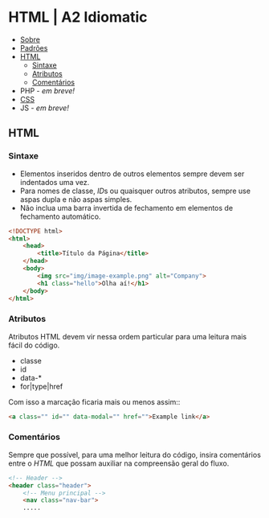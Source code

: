 # HTML | A2 Idiomatic

* [Sobre](https://github.com/a2comunicacao/metodologia/tree/master/projeto-web/desenvolvimento/A2idiomatic#sobre)
* [Padrões](https://github.com/a2comunicacao/metodologia/blob/master/projeto-web/desenvolvimento/A2idiomatic/padroes.md)
* [HTML](#html)
    * [Sintaxe](#sintaxe)
    * [Atributos](#atributos)
    * [Comentários](#coment%C3%A1rios)
* PHP - _em breve!_
* [CSS](https://github.com/a2comunicacao/metodologia/blob/master/projeto-web/desenvolvimento/A2idiomatic/css.md)
* JS - _em breve!_

## HTML

### Sintaxe

* Elementos inseridos dentro de outros elementos sempre devem ser indentados uma vez.
* Para nomes de classe, *ID*s ou quaisquer outros atributos, sempre use aspas dupla e não aspas simples.
* Não inclua uma barra invertida de fechamento em elementos de fechamento automático.

````html
<!DOCTYPE html>
<html>
    <head>
        <title>Título da Página</title>
    </head>
    <body>
        <img src="img/image-example.png" alt="Company">
        <h1 class="hello">Olha aí!</h1>
    </body>
</html>
````

### Atributos

Atributos HTML devem vir nessa ordem particular para uma leitura mais fácil do código.

* classe
* id
* data-*
* for|type|href

Com isso a marcação ficaria mais ou menos assim::

````html
<a class="" id="" data-modal="" href="">Example link</a>
````

### Comentários

Sempre que possível, para uma melhor leitura do código, insira comentários entre o *HTML* que possam auxiliar na compreensão geral do fluxo.

````html
<!-- Header -->
<header class="header">
    <!-- Menu principal -->
    <nav class="nav-bar">
    .....
````